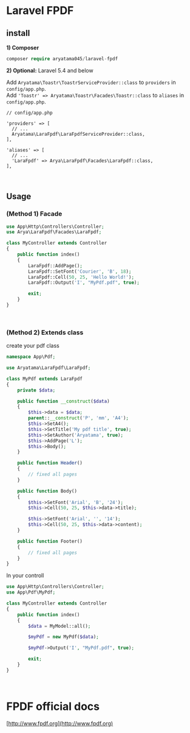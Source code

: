 # Laravel FPDF

## install

**1) Composer**

```php
composer require aryatama045/laravel-fpdf
```

**2) Optional:** Laravel 5.4 and below

Add `Aryatama\Toastr\ToastrServiceProvider::class` to `providers` in `config/app.php`. <br>
Add `'Toastr' => Aryatama\Toastr\Facades\Toastr::class` to `aliases` in `config/app.php`. <br>

```
// config/app.php

'providers' => [
  // ...
  Aryatama\LaraFpdf\LaraFpdfServiceProvider::class,
],

'aliases' => [
  // ...
  'LaraFpdf' => Arya\LaraFpdf\Facades\LaraFpdf::class,
],
```

<br>

## Usage

### (Method 1) Facade

```php
use App\Http\Controllers\Controller;
use Arya\LaraFpdf\Facades\LaraFpdf;

class MyController extends Controller
{
    public function index()
    {
        LaraFpdf::AddPage();
        LaraFpdf::SetFont('Courier', 'B', 18);
        LaraFpdf::Cell(50, 25, 'Hello World!');
        LaraFpdf::Output('I', "MyPdf.pdf", true);

        exit;
    }
}
```

<br>

### (Method 2) Extends class

create your pdf class

```php
namespace App\Pdf;

use Aryatama\LaraFpdf\LaraFpdf;

class MyPdf extends LaraFpdf
{
    private $data;

    public function __construct($data)
    {
        $this->data = $data;
        parent::__construct('P', 'mm', 'A4');
        $this->SetA4();
        $this->SetTitle('My pdf title', true);
        $this->SetAuthor('Aryatama', true);
        $this->AddPage('L');
        $this->Body();
    }

    public function Header()
    {
        // fixed all pages
    }

    public function Body()
    {
        $this->SetFont('Arial', 'B', '24');
        $this->Cell(50, 25, $this->data->title);

        $this->SetFont('Arial', '', '14');
        $this->Cell(50, 25, $this->data->content);
    }

    public function Footer()
    {
        // fixed all pages
    }
}
```

In your controll

```php
use App\Http\Controllers\Controller;
use App\Pdf\MyPdf;

class MyController extends Controller
{
    public function index()
    {
        $data = MyModel::all();

        $myPdf = new MyPdf($data);

        $myPdf->Output('I', "MyPdf.pdf", true);

        exit;
    }
}
```

<br>

# FPDF official docs

[http://www.fpdf.org](http://www.fpdf.org)
